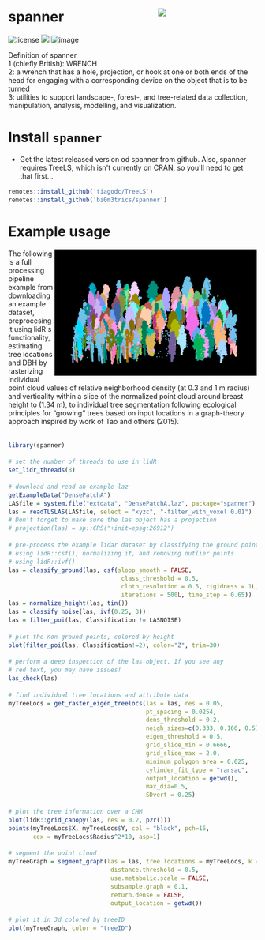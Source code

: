 # spanner <img src="https://github.com/bi0m3trics/spanner/blob/master/img/snapper_hex_logo.png" width="200" align="right"/>
![license](https://img.shields.io/badge/Licence-GPL--3-blue.svg) 
[![](https://www.r-pkg.org/badges/version/spanner)](https://cran.r-project.org/package=spanner)
![image](https://user-images.githubusercontent.com/3956719/111873231-ecd4e200-89c1-11eb-9ca1-559dc0caa7c9.png)


Definition of spanner
<br/>1 (chiefly British): WRENCH
<br/>2: a wrench that has a hole, projection, or hook at one or both ends of the head for engaging with a corresponding device on the object that is to be turned
<br/>3: utilities to support landscape-, forest-, and tree-related data collection, manipulation, analysis, modelling, and visualization. 

# Install `spanner`

* Get the latest released version od spanner from github. Also, spanner requires TreeLS, which isn't currently on CRAN, so you'll need to get that first...

```r
remotes::install_github('tiagodc/TreeLS')
remotes::install_github('bi0m3trics/spanner')
```

# Example usage

<img align="right" src="./img/graph.gif">

The following is a full processing pipeline example from downloading an example dataset, preprocesing it using lidR's functionality, estimating tree locations and DBH by rasterizing individual point cloud values of relative neighborhood density (at 0.3 and 1 m radius) and verticality within a slice of the normalized point cloud around breast height to 
(1.34 m), to individual tree segmentation following ecological principles for “growing” trees based on input locations in a graph-theory approach inspired by work of Tao and others (2015).<br/><br/>

```r
library(spanner)

# set the number of threads to use in lidR
set_lidr_threads(8)

# download and read an example laz
getExampleData("DensePatchA")
LASfile = system.file("extdata", "DensePatchA.laz", package="spanner")
las = readTLSLAS(LASfile, select = "xyzc", "-filter_with_voxel 0.01")
# Don't forget to make sure the las object has a projection
# projection(las) = sp::CRS("+init=epsg:26912")

# pre-process the example lidar dataset by classifying the ground points
# using lidR::csf(), normalizing it, and removing outlier points 
# using lidR::ivf()
las = classify_ground(las, csf(sloop_smooth = FALSE, 
                                class_threshold = 0.5,
                                cloth_resolution = 0.5, rigidness = 1L, 
                                iterations = 500L, time_step = 0.65))
las = normalize_height(las, tin())
las = classify_noise(las, ivf(0.25, 3))
las = filter_poi(las, Classification != LASNOISE)

# plot the non-ground points, colored by height
plot(filter_poi(las, Classification!=2), color="Z", trim=30)

# perform a deep inspection of the las object. If you see any 
# red text, you may have issues!
las_check(las)

# find individual tree locations and attribute data
myTreeLocs = get_raster_eigen_treelocs(las = las, res = 0.05, 
                                       pt_spacing = 0.0254, 
                                       dens_threshold = 0.2, 
                                       neigh_sizes=c(0.333, 0.166, 0.5), 
                                       eigen_threshold = 0.5, 
                                       grid_slice_min = 0.6666, 
                                       grid_slice_max = 2.0,
                                       minimum_polygon_area = 0.025, 
                                       cylinder_fit_type = "ransac", 
                                       output_location = getwd(), 
                                       max_dia=0.5, 
                                       SDvert = 0.25)

# plot the tree information over a CHM
plot(lidR::grid_canopy(las, res = 0.2, p2r()))
points(myTreeLocs$X, myTreeLocs$Y, col = "black", pch=16, 
       cex = myTreeLocs$Radius^2*10, asp=1)

# segment the point cloud 
myTreeGraph = segment_graph(las = las, tree.locations = myTreeLocs, k = 50, 
                             distance.threshold = 0.5,
                             use.metabolic.scale = FALSE, 
                             subsample.graph = 0.1, 
                             return.dense = FALSE,
                             output_location = getwd())

# plot it in 3d colored by treeID
plot(myTreeGraph, color = "treeID")
```
